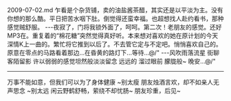 2009-07-02.md
乍看是个杂货铺，卖的油盐酱茶醋，其实还是以平淡为主。没有你想的那么酷。平日把苦水咽下肚。倒觉得还蛮幸福。也超想找人赴约看书，那种感觉贼舒服。
---夜寂了，门将我锁外面了，呵呵。第二次！老朋友的感觉。还好MP3在。重复着的“棉花糖”突然觉得真好听。本来想对喜欢的她在原计划的今天深情K上一曲的。繁忙将它推到以后了。不去管它定与不定吧。悄悄喜欢自己的。原意在零点的马路看着那边...在昏黄的路灯下...等待...@/"
---风吹雨落流星
街聊客陌留影
许以弱弱的感觉坦然般淡淡留念
远远的
溜过眼前
朦胧般~
晚安...@/"

---
万事不能如意，但我们可以为了身体健康
~别太瘦
朋友烛酒言欢，却不如亲人无声思念
~别太远
闲云野鹤舒畅，萦绕不却忧肠~
朋友珍重，后见~